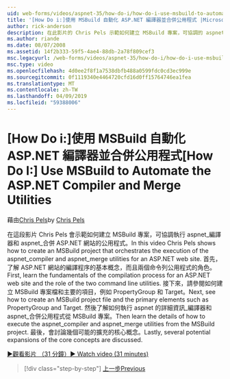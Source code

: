 ```yaml
---
uid: web-forms/videos/aspnet-35/how-do-i/how-do-i-use-msbuild-to-automate-the-aspnet-compiler-and-merge-utilities
title: '[How Do i:]使用 MSBuild 自動化 ASP.NET 編譯器並合併公用程式 |Microsoft Docs'
author: rick-anderson
description: 在此影片的 Chris Pels 示範如何建立 MSBuild 專案，可協調的 aspnet_compiler 及 aspnet_merge 公用程式執行的 asp...
ms.author: riande
ms.date: 08/07/2008
ms.assetid: 14f2b333-59f5-4ae4-88db-2a78f809cef3
msc.legacyurl: /web-forms/videos/aspnet-35/how-do-i/how-do-i-use-msbuild-to-automate-the-aspnet-compiler-and-merge-utilities
msc.type: video
ms.openlocfilehash: 4d0ee2f8f1a7538dbfb488a0599fdc0cd3ec999e
ms.sourcegitcommit: 0f1119340e4464720cfd16d0ff15764746ea1fea
ms.translationtype: MT
ms.contentlocale: zh-TW
ms.lasthandoff: 04/09/2019
ms.locfileid: "59388006"
---
```

# <a name="how-do-i-use-msbuild-to-automate-the-aspnet-compiler-and-merge-utilities"></a><span data-ttu-id="e9dae-103">[How Do i:]使用 MSBuild 自動化 ASP.NET 編譯器並合併公用程式</span><span class="sxs-lookup"><span data-stu-id="e9dae-103">[How Do I:] Use MSBuild to Automate the ASP.NET Compiler and Merge Utilities</span></span>

<span data-ttu-id="e9dae-104">藉由[Chris Pels](https://twitter.com/chrispels)</span><span class="sxs-lookup"><span data-stu-id="e9dae-104">by [Chris Pels](https://twitter.com/chrispels)</span></span>

<span data-ttu-id="e9dae-105">在這段影片 Chris Pels 會示範如何建立 MSBuild 專案，可協調執行 aspnet\_編譯器和 aspnet\_合併 ASP.NET 網站的公用程式。</span><span class="sxs-lookup"><span data-stu-id="e9dae-105">In this video Chris Pels shows how to create an MSBuild project that orchestrates the execution of the aspnet\_compiler and aspnet\_merge utilities for an ASP.NET web site.</span></span> <span data-ttu-id="e9dae-106">首先，了解 ASP.NET 網站的編譯程序的基本概念，而且兩個命令列公用程式的角色。</span><span class="sxs-lookup"><span data-stu-id="e9dae-106">First, learn the fundamentals of the compilation process for an ASP.NET web site and the role of the two command line utilities.</span></span> <span data-ttu-id="e9dae-107">接下來，請參閱如何建立 MSBuild 專案檔和主要的項目，例如 PropertyGroup 和 Target。</span><span class="sxs-lookup"><span data-stu-id="e9dae-107">Next, see how to create an MSBuild project file and the primary elements such as PropertyGroup and Target.</span></span> <span data-ttu-id="e9dae-108">然後了解如何執行 aspnet 的詳細資訊\_編譯器和 aspnet\_合併公用程式從 MSBuild 專案。</span><span class="sxs-lookup"><span data-stu-id="e9dae-108">Then learn the details of how to execute the aspnet\_compiler and aspnet\_merge utilities from the MSBuild project.</span></span> <span data-ttu-id="e9dae-109">最後，會討論幾個可能的擴充的核心概念。</span><span class="sxs-lookup"><span data-stu-id="e9dae-109">Lastly, several potential expansions of the core concepts are discussed.</span></span>

[<span data-ttu-id="e9dae-110">&#9654;觀看影片 （31 分鐘）</span><span class="sxs-lookup"><span data-stu-id="e9dae-110">&#9654; Watch video (31 minutes)</span></span>](https://channel9.msdn.com/Blogs/ASP-NET-Site-Videos/how-do-i-use-msbuild-to-automate-the-aspnet-compiler-and-merge-utilities)

> [!div class="step-by-step"]
> [<span data-ttu-id="e9dae-111">上一步</span><span class="sxs-lookup"><span data-stu-id="e9dae-111">Previous</span></span>](how-do-i-serialize-a-graph-with-the-entity-framework.md)
